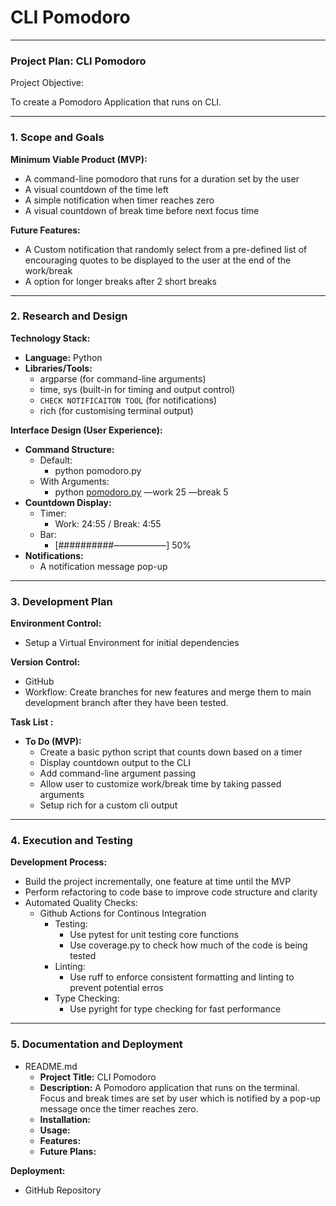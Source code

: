 # CLI Pomodoro

---

### **Project Plan: CLI Pomodoro**

Project Objective:

To create a Pomodoro Application that runs on CLI.

---

### **1. Scope and Goals**

**Minimum Viable Product (MVP):**

- A command-line pomodoro that runs for a duration set by the user
- A visual countdown of the time left
- A simple notification when timer reaches zero
- A visual countdown of break time before next focus time

**Future Features:**

- A Custom notification that randomly select from a pre-defined list of encouraging quotes to be displayed to the user at the end of the work/break
- A option for longer breaks after 2 short breaks

---

### **2. Research and Design**

**Technology Stack:**

- **Language:** Python
- **Libraries/Tools:**
    - argparse (for command-line arguments)
    - time, sys (built-in for timing and output control)
    - `CHECK NOTIFICAITON TOOL`  (for notifications)
    - rich (for customising terminal output)

**Interface Design (User Experience):**

- **Command Structure:**
    - Default:
        - python pomodoro.py
    - With Arguments:
        - python [pomodoro.py](http://pomodoro.py) —work 25 —break 5
- **Countdown Display:**
    - Timer:
        - Work: 24:55 / Break: 4:55
    - Bar:
        - [##########——————] 50%
- **Notifications:**
    - A notification message pop-up

---

### **3. Development Plan**

**Environment Control:**

- Setup a Virtual Environment for initial dependencies

**Version Control:**

- GitHub
- Workflow: Create branches for new features and merge them to main development branch after they have been tested.

**Task List :**

- **To Do (MVP):**
    - Create a basic python script that counts down based on a timer
    - Display countdown output to the CLI
    - Add command-line argument passing
    - Allow user to customize work/break time by taking passed arguments
    - Setup rich for a custom cli output

---

### **4. Execution and Testing**

**Development Process:**

- Build the project incrementally, one feature at time until the MVP
- Perform refactoring to code base to improve code structure and clarity
- Automated Quality Checks:
    - Github Actions for Continous Integration
        - Testing:
            - Use pytest for unit testing core functions
            - Use coverage.py to check how much of the code is being tested
        - Linting:
            - Use ruff to enforce consistent formatting and linting to prevent potential erros
        - Type Checking:
            - Use pyright for type checking for fast performance

---

### **5. Documentation and Deployment**

- README.md
    - **Project Title:** CLI Pomodoro
    - **Description:** A Pomodoro application that runs on the terminal. Focus and break times are set by user which is notified by a pop-up message once the timer reaches zero.
    - **Installation:**
    - **Usage:**
    - **Features:**
    - **Future Plans:**

**Deployment:**

- GitHub Repository
